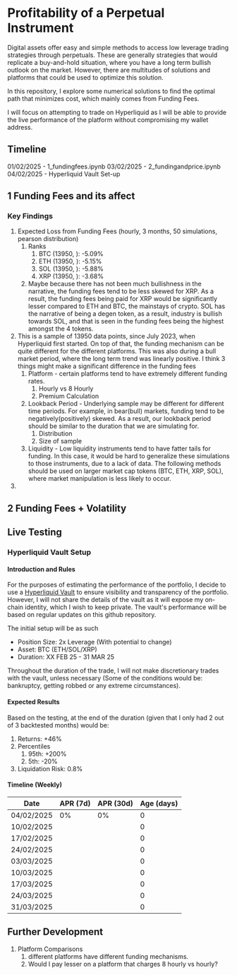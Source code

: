 # Profitability of a Perpetual Instrument
Digital assets offer easy and simple methods to access low leverage trading strategies through perpetuals. These are generally strategies that would replicate a buy-and-hold situation, where you have a long term bullish outlook on the market. However, there are multitudes of solutions and platforms that could be used to optimize this solution.

In this repository, I explore some numerical solutions to find the optimal path that minimizes cost, which mainly comes from Funding Fees.

I will focus on attempting to trade on Hyperliquid as I will be able to provide the live performance of the platform without compromising my wallet address.

## Timeline
01/02/2025 - 1_fundingfees.ipynb 
03/02/2025 - 2_fundingandprice.ipynb
04/02/2025 - Hyperliquid Vault Set-up
## 1 Funding Fees and its affect
### Key Findings
1. Expected Loss from Funding Fees (hourly, 3 months, 50 simulations, pearson distribution)
   1. Ranks
      1. BTC (13950, ): -5.09%
      2. ETH (13950, ): -5.15%
      3. SOL (13950, ): -5.88%
      4. XRP (13950, ): -3.68%
   2. Maybe because there has not been much bullishness in the narrative, the funding fees tend to be less skewed for XRP. As a result, the funding fees being paid for XRP would be significantly lesser compared to ETH and BTC, the mainstays of crypto. SOL has the narrative of being a degen token, as a result, industry is bullish towards SOL, and that is seen in the funding fees being the highest amongst the 4 tokens. 
2. This is a sample of 13950 data points, since July 2023, when Hyperliquid first started. On top of that, the funding mechanism can be quite different for the different platforms. This was also during a bull market period, where the long term trend was linearly positive. I think 3 things might make a significant difference in the funding fees
   1. Platform - certain platforms tend to have extremely different funding rates.
      1. Hourly vs 8 Hourly
      2. Premium Calculation 
   2. Lookback Period - Underlying sample may be different for different time periods. For example, in bear(bull) markets, funding tend to be negatively(positively) skewed. As a result, our lookback period should be similar to the duration that we are simulating for.
      1. Distribution
      2. Size of sample
   3. Liquidity - Low liquidity instruments tend to have fatter tails for funding. In this case, it would be hard to generalize these simulations to those instruments, due to a lack of data. The following methods should be used on larger market cap tokens (BTC, ETH, XRP, SOL), where market manipulation is less likely to occur. 
3. 

## 2 Funding Fees + Volatility

## Live Testing
### Hyperliquid Vault Setup

#### Introduction and Rules
For the purposes of estimating the performance of the portfolio, I decide to use a [Hyperliquid Vault](https://hyperliquid.gitbook.io/hyperliquid-docs/vaults) to ensure visibility and transparency of the portfolio. However, I will not share the details of the vault as it will expose my on-chain identity, which I wish to keep private. The vault's performance will be based on regular updates on this github repository.

The initial setup will be as such
- Position Size: 2x Leverage (With potential to change)
- Asset: BTC (ETH/SOL/XRP)
- Duration: XX FEB 25 - 31 MAR 25

Throughout the duration of the trade, I will not make discretionary trades with the vault, unless necessary (Some of the conditions would be: bankruptcy, getting robbed or any extreme circumstances).

#### Expected Results
Based on the testing, at the end of the duration (given that I only had 2 out of 3 backtested months) would be:
1. Returns: +46% 
2. Percentiles
   1. 95th: +200%
   2. 5th: -20%
3. Liquidation Risk: 0.8%

#### Timeline (Weekly)
| Date | APR (7d) | APR (30d) | Age (days) |
|------|----------|-----------|------------|
|04/02/2025|0%|0%|0|
|10/02/2025|||0|
|17/02/2025|||0|
|24/02/2025|||0|
|03/03/2025|||0|
|10/03/2025|||0|
|17/03/2025|||0|
|24/03/2025|||0|
|31/03/2025|||0|


## Further Development
1. Platform Comparisons
   1. different platforms have different funding mechanisms. 
   2. Would I pay lesser on a platform that charges 8 hourly vs hourly?
